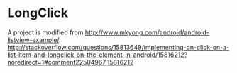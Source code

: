 LongClick
=========
A project is modified from http://www.mkyong.com/android/android-listview-example/.
http://stackoverflow.com/questions/15813649/implementing-on-click-on-a-list-item-and-longclick-on-the-element-in-android/15816212?noredirect=1#comment22504967_15816212
